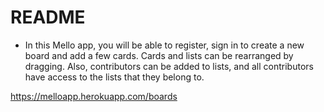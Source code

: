 # README

* In this Mello app, you will be able to register, sign in to create a new board and add a few cards. 
Cards and lists can be rearranged by dragging. Also, contributors can be added to lists, and all contributors have access to the lists that they belong to. 

https://melloapp.herokuapp.com/boards



